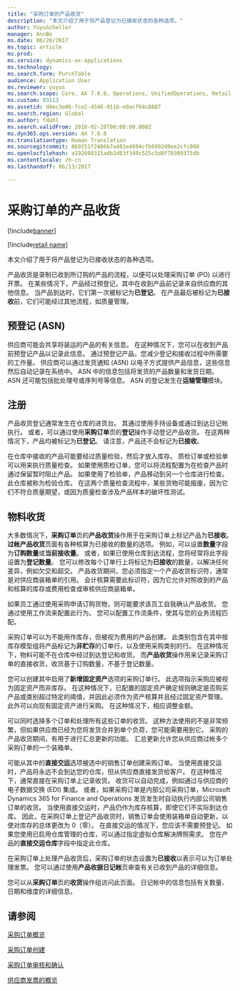 ```yaml
---
title: "采购订单的产品收货"
description: "本文介绍了用于将产品登记为已接收状态的各种选项。"
author: YuyuScheller
manager: AnnBe
ms.date: 06/20/2017
ms.topic: article
ms.prod: 
ms.service: dynamics-ax-applications
ms.technology: 
ms.search.form: PurchTable
audience: Application User
ms.reviewer: yuyus
ms.search.scope: Core, AX 7.0.0, Operations, UnifiedOperations, Retail
ms.custom: 93113
ms.assetid: d4ec3e86-fce2-4546-911b-e0acf64c8887
ms.search.region: Global
ms.author: fdahl
ms.search.validFrom: 2016-02-28T00:00:00.000Z
ms.dyn365.ops.version: AX 7.0.0
ms.translationtype: Human Translation
ms.sourcegitcommit: 869151f2486b7a481e4694cfb6992d0ee2cfc008
ms.openlocfilehash: a192688315adb2d83f349c525c5d8f70309375db
ms.contentlocale: zh-cn
ms.lasthandoff: 06/13/2017

---
```


# <a name="product-receipt-against-purchase-orders"></a>采购订单的产品收货

[!include[banner](../includes/banner.md)]

[!include[retail name](../includes/retail-name.md)]


本文介绍了用于将产品登记为已接收状态的各种选项。

产品收货是录制已收到所订购的产品的流程，以便可以处理采购订单 (PO) 以进行开票。 在某些情况下，产品经过预登记，其中在收到产品前记录来自供应商的其他信息。 当产品到达时，它们第一次被标记为**已登记**。 在产品最后被标记为**已接收**前，它们可能经过其他流程，如质量管理。

## <a name="preregistration-asn"></a>预登记 (ASN)
供应商可能会共享将装运的产品的有关信息。 在这种情况下，您可以在收到产品前预登记产品以记录此信息。 通过预登记产品，您减少登记和接收过程中所需要的工作量。 供应商可以通过发货通知 (ASN) 以电子方式提供产品信息，这些信息然后自动记录在系统中。 ASN 中的信息包括将发货的产品数量和发货日期。 ASN 还可能包括批处理号或序列号等信息。 ASN 的登记发生在**运输管理**模块。

## <a name="registration"></a>注册
产品收货登记通常发生在仓库的进货台。 其通过使用手持设备或通过到达日记帐执行。 或者，可以通过使用**采购订单**页的**登记**操作手动登记产品收货。 在这两种情况下，产品均被标记为**已登记**。 请注意，产品还不会标记为**已接收**。  

在仓库中接收的产品可能要经过质量检验，然后才放入库存。 质检订单或检验单可以用来执行质量检查。 如果使用质检订单，您可以将流程配置为在检查产品时通过保留暂时阻止产品。 如果使用了检验单，产品移动到另一个仓库进行检查。 此仓库被称为检验仓库。 在这两个质量检查流程中，某些货物可能报废，因为它们不符合质量期望，或因为质量检查涉及产品样本的破坏性测试。

## <a name="product-receipt"></a>物料收货
大多数情况下，**采购订单**页的**产品收货**操作用于在采购订单上标记产品为**已接收**。 **过帐产品收货**页面有各种核算为已接收的数量的选项。 例如，可以设置**数量**字段为**订购数量**或**当前接收量**。 或者，如果已使用仓库到达流程，您将经常将此字段设置为**登记数量**。 您可以修改每个订单行上将标记为**已接收**的数量，以解决任何差异，例如欠交和超交。 产品收货期间，您必须指定一个产品收货标识符，通常是对供应商装箱单的引用。 会计核算需要此标识符，因为它允许对照收到的产品和核算的库存或费用检查或审核供应商装箱单。  

如果员工通过使用采购申请订购货物，则可能要求该员工自我确认产品收货。 您通过使用工作流来配置此行为。 您可以配置工作流条件，使其与您的业务流程匹配。  

采购订单可以为不能用作库存，但被视为费用的产品创建。 此类别包含在其中按库存模型组将产品标记为**非贮存**的订单行，以及使用采购类别的行。 在这种情况下，物料可能不在仓库中经过到达登记和收货。 而**产品收货**操作用来记录采购订单的直接收货，收货基于订购数量，不基于登记数量。  

您可以创建其中启用了**新增固定资产**选项的采购订单行。 此选项指示采购应被视为固定资产而非库存。 在这种情况下，已配置的固定资产确定规则确定是否购买产品或类别超过特定的阈值，并因此必须作为资产核算并且经过固定资产管理。 此外可以向现有固定资产进行采购。 在这种情况下，相应调整金额。  

可以同时选择多个订单和处理所有这些订单的收货。 这种方法使用的不是非常频繁，但如果供应商已经为您将发货合并到单个负荷，您可能需要用到它。 采购的产品收货期间，有用于进行汇总更新的功能。 汇总更新允许您从供应商过帐多个采购订单的一个装箱单。  

可能从其中的**直接交运**选项被选中的销售订单创建采购订单。 当使用直接交运时，产品将永远不会到达您的仓库，但从供应商直接发货给客户。 在这种情况下，通常直接在采购订单上记录收货。 收货可以自动完成，例如通过与供应商的电子数据交换 (EDI) 集成。 或者，如果采购订单是内部公司采购订单，Microsoft Dynamics 365 for Finance and Operations 发货发生时自动执行内部公司销售订单的收货。 当使用直接交运时，产品仍作为库存核算，即使它们不实际到达仓库。 因此，在采购订单上登记产品收货时，销售订单会使用装箱单自动更新，以使对库存的总体更改为 0（零）。 在直接交运的情况下，您应该不需要预登记。 如果您使用已启用仓库管理的仓库，可以通过指定虚拟仓库解决牌照需求。 您在产品的**直接交运仓库**字段中指定此仓库。 

在采购订单上处理产品收货后，采购订单的状态设置为**已接收**以表示可以为订单处理发票。 您可以通过使用**产品收据日记帐**页审查有关已收到产品的详细信息。  

您可以从**采购订单**页的**收货**操作组访问此页面。 日记帐中的信息包括有关数量、日期和维度的详细信息。

<a name="see-also"></a>请参阅
--------

[采购订单概览](purchase-order-overview.md)

[采购订单创建](purchase-order-creation.md)

[采购订单审核和确认](purchase-order-approval-confirmation.md)

[供应商发票的概览](/dynamics365/unified-operations/financials/accounts-payable/vendor-invoices-overview)




